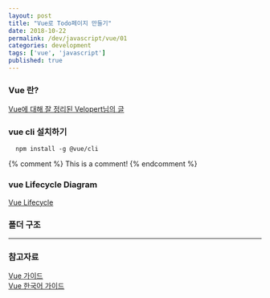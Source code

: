 ```yaml
---
layout: post
title: "Vue로 Todo페이지 만들기"
date: 2018-10-22
permalink: /dev/javascript/vue/01
categories: development
tags: ['vue', 'javascript']
published: true
---
```


### Vue 란?

[Vue에 대해 잘 정리된 Velopert님의 글][velopert]

### vue cli 설치하기
```
  npm install -g @vue/cli
```

{% comment %}
  This is a comment!
{% endcomment %}

### vue Lifecycle Diagram
[Vue Lifecycle][vue-lifecycle]


### 폴더 구조

---

### 참고자료

[Vue 가이드][vue] <br/>
[Vue 한국어 가이드][vue-kr]


[vue]:    https://vuejs.org/v2/guide/
[vue-kr]: https://kr.vuejs.org/v2/guide/
[vue-lifecycle]:    https://vuejs.org/v2/guide/instance.html#Lifecycle-Diagram

[velopert]: https://velopert.com/category/dev-log/tech-log/vue-js


